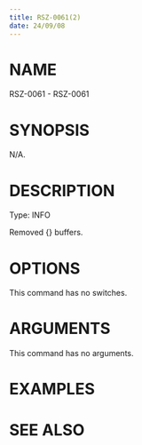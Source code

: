 ```yaml
---
title: RSZ-0061(2)
date: 24/09/08
---
```


# NAME

RSZ-0061 - RSZ-0061

# SYNOPSIS

N/A.

# DESCRIPTION

Type: INFO

Removed {} buffers.

# OPTIONS

This command has no switches.

# ARGUMENTS

This command has no arguments.

# EXAMPLES

# SEE ALSO
